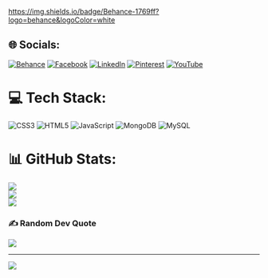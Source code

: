 https://img.shields.io/badge/Behance-1769ff?logo=behance&logoColor=white
## 🌐 Socials:
[![Behance](https://technofaq.org/wp-content/uploads/2019/07/pert-chart-header@2x-620x350.png)](https://behance.net/developertapos) [![Facebook](https://img.shields.io/badge/Facebook-%231877F2.svg?logo=Facebook&logoColor=white)](https://facebook.com/developertapos) [![LinkedIn](https://img.shields.io/badge/LinkedIn-%230077B5.svg?logo=linkedin&logoColor=white)](https://linkedin.com/in/developertapos) [![Pinterest](https://img.shields.io/badge/Pinterest-%23E60023.svg?logo=Pinterest&logoColor=white)](https://pinterest.com/developertapos) [![YouTube](https://img.shields.io/badge/YouTube-%23FF0000.svg?logo=YouTube&logoColor=white)](https://youtube.com/@developertapos) 

# 💻 Tech Stack:
![CSS3](https://img.shields.io/badge/css3-%231572B6.svg?style=flat&logo=css3&logoColor=white) ![HTML5](https://img.shields.io/badge/html5-%23E34F26.svg?style=flat&logo=html5&logoColor=white) ![JavaScript](https://img.shields.io/badge/javascript-%23323330.svg?style=flat&logo=javascript&logoColor=%23F7DF1E) ![MongoDB](https://img.shields.io/badge/MongoDB-%234ea94b.svg?style=flat&logo=mongodb&logoColor=white) ![MySQL](https://img.shields.io/badge/mysql-%2300f.svg?style=flat&logo=mysql&logoColor=white)
# 📊 GitHub Stats:
![](https://github-readme-stats.vercel.app/api?username=Developertaposroy&theme=blueberry&hide_border=false&include_all_commits=false&count_private=false)<br/>
![](https://github-readme-streak-stats.herokuapp.com/?user=Developertaposroy&theme=blueberry&hide_border=false)<br/>
![](https://github-readme-stats.vercel.app/api/top-langs/?username=Developertaposroy&theme=blueberry&hide_border=false&include_all_commits=false&count_private=false&layout=compact)

### ✍️ Random Dev Quote
![](https://quotes-github-readme.vercel.app/api?type=horizontal&theme=radical)

---
[![](https://visitcount.itsvg.in/api?id=Developertaposroy&icon=0&color=0)](https://visitcount.itsvg.in)

<!-- Proudly created with GPRM ( https://gprm.itsvg.in ) -->

